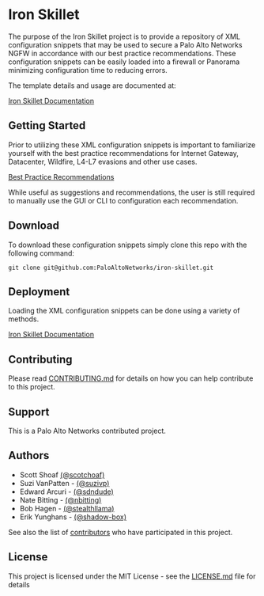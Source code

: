 # Iron Skillet
The purpose of the Iron Skillet project is to provide a repository of XML configuration snippets that may be used to secure a Palo Alto Networks NGFW in accordance with our best practice recommendations.  These configuration snippets can be easily loaded into a firewall or Panorama minimizing configuration time to reducing errors.

The template details and usage are documented at:

[Iron Skillet Documentation](https://iron-skillet-test.readthedocs.io/en/panos_v8.1/)

## Getting Started
Prior to utilizing these XML configuration snippets is important to familiarize yourself with the best practice recommendations for Internet Gateway, Datacenter, Wildfire, L4-L7 evasions and other use cases.

[Best Practice Recommendations](https://www.paloaltonetworks.com/documentation/best-practices)

While useful as suggestions and recommendations, the user is still required to manually use the GUI or CLI to configuration each recommendation.

## Download
To download these configuration snippets simply clone this repo with the following command:

```
git clone git@github.com:PaloAltoNetworks/iron-skillet.git
```

## Deployment
Loading the XML configuration snippets can be done using a variety of methods.

[Iron Skillet Documentation](https://iron-skillet-test.readthedocs.io/en/panos_v8.1/)

## Contributing
Please read [CONTRIBUTING.md](https://github.com/PaloAltoNetworks/iron-skillet/CONTRIBUTING.md) for details on how you can help contribute to this project.

## Support
This is a Palo Alto Networks contributed project.

## Authors

* Scott Shoaf [(@scotchoaf)](https://github.com/scotchoaf)
* Suzi VanPatten - [(@suzivp)](https://github.com/suzivp)
* Edward Arcuri - [(@sdndude)](https://github.com/sdndude)
* Nate Bitting - [(@nbitting)](https://github.com/nbitting)
* Bob Hagen - [(@stealthllama)](https://github.com/stealthllama)
* Erik Yunghans - [(@shadow-box)](https://github.com/shadow-box)

See also the list of [contributors](https://github.com/PaloAltoNetworks/iron-skillet/contributors) who have participated in this project.

## License

This project is licensed under the MIT License - see the [LICENSE.md](LICENSE.md) file for details

